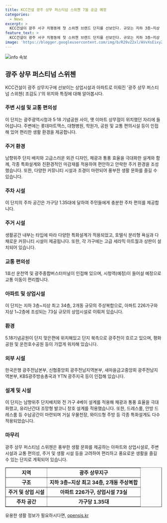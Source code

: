 ```yaml
---
title: KCC건설 광주 상무 퍼스티넘 스위첸 7월 공급 예정
categories:
  - News
excerpt: >
  KCC건설이 광주 서구 치평동에 첫 스위첸 브랜드 단지를 선보인다. 규모는 지하 3층~지상 최고 34층, 2개동 주상복합으로 아파트 226가구와 상업시설이 조성된다. 위치는 광주광역시청과 5·18 기념공원 사이에 있으며, 광주 전역으로의 이동이 용이하다. 단지 내부는 채광과 통풍 효율을 극대화한 고급스러운 디자인이 특징이며, 다채로운 커뮤니티 시설과 호텔식 욕실, 골프 클럽 등이 마련된다.
feature_text: >
  KCC건설이 광주 서구 치평동에 첫 스위첸 브랜드 단지를 선보인다. 규모는 지하 3층~지상 최고 34층, 2개동 주상복합으로 아파트 226가구와 상업시설이 조성된다. 위치는 광주광역시청과 5·18 기념공원 사이에 있으며, 광주 전역으로의 이동이 용이하다. 단지 내부는 채광과 통풍 효율을 극대화한 고급스러운 디자인이 특징이며, 다채로운 커뮤니티 시설과 호텔식 욕실, 골프 클럽 등이 마련된다.
image: 'https://blogger.googleusercontent.com/img/b/R29vZ2xl/AVvXsEixyZcFfHzMRdzZMjFBmAUKJYCLCGyLL1o632UiGVXcaFdKo_bkvkuCioo0uUKlGfBVcT3P84aROyZIXSBEx3Aw5nCQ3pTgDom1WDC4m8eifvWiAmWEEVb4x6G_l8C0QH225ldMjyaFvpxGEBGNO37VmDTDMHGhJPq73UglMfDca1-0aw/s1600/blogspot.png'
---
```


<p><img src="https://blogger.googleusercontent.com/img/b/R29vZ2xl/AVvXsEixyZcFfHzMRdzZMjFBmAUKJYCLCGyLL1o632UiGVXcaFdKo_bkvkuCioo0uUKlGfBVcT3P84aROyZIXSBEx3Aw5nCQ3pTgDom1WDC4m8eifvWiAmWEEVb4x6G_l8C0QH225ldMjyaFvpxGEBGNO37VmDTDMHGhJPq73UglMfDca1-0aw/s1600/blogspot.png" alt="info 속보" /></p>

<h2 data-ke-size="size26">광주 상무 퍼스티넘 스위첸</h2>

<p data-ke-size="size16">KCC건설이 광주 상무지구에 선보이는 상업시설과 아파트로 이뤄진 '광주 상무 퍼스티넘 스위첸( 조감도 )'의 위치와 특징에 대해 알아봅시다.</p>

<h3>주변 시설 및 교통 편의성</h3>

<p data-ke-size="size16">이 단지는 광주광역시청과 5·18 기념공원 사이, 옛 이마트 상무점이 위치했던 자리에 들어섭니다. 주변에는 롯데마트맥스, 대형병원, 학원가, 공원 및 교통 편의시설 등이 인접해 있어 편리한 생활 환경을 제공합니다.</p>

<h3>주거 환경</h3>

<p data-ke-size="size16">남향위주 단지 배치와 고급스러운 외관 디자인, 채광과 통풍 효율을 극대화한 설계와 함께, 각종 특화설계와 친환경적인 마감재를 적용하여 편안하고 안락한 주거 환경을 조성했습니다. 또한, 다양한 커뮤니티 시설과 조경이 마련되어 풍부한 생활 문화를 즐길 수 있습니다.</p>

<h3>주차 시설</h3>

<p data-ke-size="size16">이 단지의 주차 공간은 가구당 1.35대에 달하여 주민들에게 충분한 주차 편의를 제공합니다.</p>

<h3>주거 시설</h3>

<p data-ke-size="size16">생활공간 내부는 타입에 따라 다양한 특화설계가 적용되었고, 호텔식 분리형 욕실과 다채로운 커뮤니티 시설이 제공됩니다. 또한, 각 가구에는 고급 세라믹 아트월과 상판이 설치되어 있습니다.</p>

<h3>교통 편의성</h3>

<p data-ke-size="size16">1호선 운천역 및 광주종합버스터미널이 인접해 있으며, 시청역(예정)이 들어설 예정으로 교통 이동이 편리합니다.</p>

<h3>아파트 및 상업시설</h3>

<p data-ke-size="size16">이 단지는 지하 3층~지상 최고 34층, 2개동 규모의 주상복합으로, 아파트 226가구와 지상 1~2층에 조성되는 73실 규모의 상업시설로 이뤄져 있습니다.</p>

<h3>환경</h3>

<p data-ke-size="size16">5.18기념공원이 단지 맞은편에 위치해있고 단지 북측으로 광주천이 흐르고 있으며, 평화공원 및 운천호수공원 등이 가깝게 위치해 있습니다.</p>

<h3>외부 시설</h3>

<p data-ke-size="size16">한국은행 광주전남본부, 신협중앙회 광주전남지역본부, 새마을금고중앙회 광주전남지역본부, KBS광주방송총국과 YTN 광주지국 등이 인접해 있습니다.</p>

<h3>설계 및 시설</h3>

<p data-ke-size="size16">이 단지는 남향위주 단지배치와 전 가구 4베이 설계를 적용해 채광과 통풍 효율을 극대화했고, 유리난간대 조망형 발코니 창호 설계를 적용했습니다. 또한, 드레스룸, 안방 드레스룸 등 수납공간이 마련되며 거실 우물천장, 와이드형 주방 등 각종 특화설계도 다수 적용되었습니다.</p>

<h3>마무리</h3>

<p data-ke-size="size16">광주 상무 퍼스티넘 스위첸은 풍부한 생활 문화를 제공하는 아파트와 상업시설로, 주변 시설과 교통 편의성, 주거 및 생활 시설 등을 고려하여 편리하고 풍요로운 생활을 즐길 수 있는 단지로 계획되어 있습니다.</p>

<table style="width: 100%;" border="1">
<tbody>
<tr>
<td style="text-align: center; height: 17px;"><b>지역</b></td>
<td style="text-align: center; height: 17px;"><b>광주 상무지구</b></td>
</tr>
<tr>
<td style="text-align: center; height: 17px;"><b>구조</b></td>
<td style="text-align: center; height: 17px;"><b>지하 3층~지상 최고 34층, 2개동 주상복합</b></td>
</tr>
<tr>
<td style="text-align: center; height: 17px;"><b>주거 및 상업 시설</b></td>
<td style="text-align: center; height: 17px;"><b>아파트 226가구, 상업시설 73실</b></td>
</tr>
<tr>
<td style="text-align: center; height: 17px;"><b>주차 공간</b></td>
<td style="text-align: center; height: 17px;"><b>가구당 1.35대</b></td>
</tr>
</tbody>
</table>
유용한 생활 정보가 필요하시다면, <a href="https://opensis.kr" rel="dofollow">opensis.kr</a>


